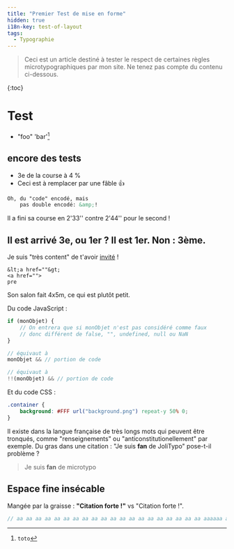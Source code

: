 ```yaml
---
title: "Premier Test de mise en forme"
hidden: true
i18n-key: test-of-layout
tags:
  - Typographie
---
```


> Ceci est un article destiné à tester le respect de certaines règles microtypographiques par mon site.
> Ne tenez pas compte du contenu ci-dessous.

<!-- more -->

{:toc}

# Test

* "foo" 'bar'[^1]

[^1]: `toto`

## encore des tests

* 3e de la course à 4 %
* Ceci est à remplacer par une fâble :+1:

``` html
Oh, du "code" encodé, mais
	pas double encodé: &amp;!
```

Il a fini sa course en 2'33'' contre 2'44'' pour le second !

## Il est arrivé 3e, ou 1er ? Il est 1er. Non : 3ème.

Je suis "très content" de t'avoir <a href="//www.google.fr/">invité</a> !

```
&lt;a href=""&gt;
<a href="">
pre
```

Son salon fait 4x5m, ce qui est plutôt petit.

Du code JavaScript :

``` js
if (monObjet) {
    // On entrera que si monObjet n'est pas considéré comme faux
    // donc différent de false, "", undefined, null ou NaN
}

// équivaut à
monObjet && // portion de code

// équivaut à
!!(monObjet) && // portion de code
```

Et du code CSS :

``` css
.container {
    background: #FFF url("background.png") repeat-y 50% 0;
}
```

Il existe dans la langue française de très longs mots qui peuvent être tronqués, comme "renseignements" ou "anticonstitutionellement" par exemple.
Du gras dans une citation : "Je suis **fan** de JoliTypo" pose-t-il problème ?

> Je suis **fan** de microtypo

## Espace fine insécable

Mangée par la graisse : **"Citation forte !"** vs "Citation forte !".

``` js
// aa aa aa aa aa aa aa aa aa aa aa aa aa aa aa aa aa aa aa aa aaaaaa a
```
